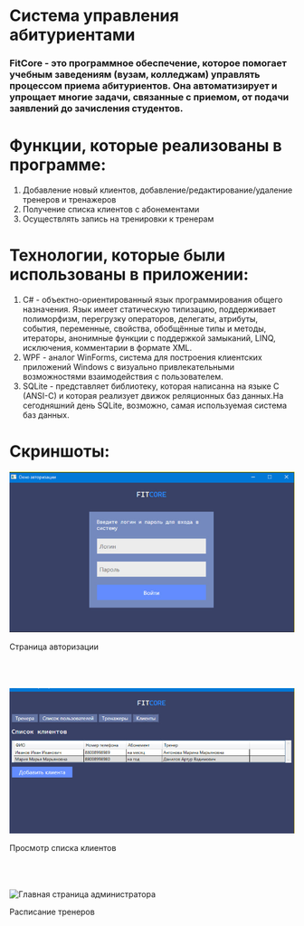 # Система управления абитуриентами
### FitCore - это программное обеспечение, которое помогает учебным заведениям (вузам, колледжам) управлять процессом приема абитуриентов. Она автоматизирует и упрощает многие задачи, связанные с приемом, от подачи заявлений до зачисления студентов.

# Функции, которые реализованы в программе:
1. Добавление новый клиентов, добавление/редактирование/удаление тренеров и тренажеров
2. Получение списка клиентов с абонементами
3. Осуществлять запись на тренировки к тренерам 

# Технологии, которые были использованы в приложении:
1. C# - объектно-ориентированный язык программирования общего назначения. Язык имеет статическую типизацию, поддерживает полиморфизм, перегрузку операторов, делегаты, атрибуты, события, переменные, свойства, обобщённые типы и методы, итераторы, анонимные функции с поддержкой замыканий, LINQ, исключения, комментарии в формате XML.
2. WPF - аналог WinForms, система для построения клиентских приложений Windows с визуально привлекательными возможностями взаимодействия с пользователем.
3. SQLite - представляет библиотеку, которая написанна на языке C (ANSI-C) и которая реализует движок реляционных баз данных.На сегодняшний день SQLite, возможно, самая используемая система баз данных.

# Скриншоты:

![Страница авторизации](https://github.com/axxcel/FitCore/blob/main/screens/2.jpg)
<div >Страница авторизации</div>
</br> </br> </br>

![Страница гостя(регистрация)](https://github.com/axxcel/FitCore/blob/main/screens/1.jpg?raw=true)
<div>Просмотр списка клиентов</div>
</br> </br> </br>

![Главная страница администратора](https://github.com/axxcel/FitCore/blob/main/screens/4.jpg?raw=true)
<div>Расписание тренеров</div>
</br> </br> </br>
